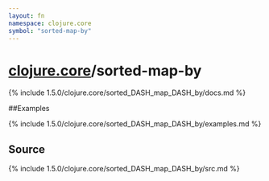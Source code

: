 ```yaml
---
layout: fn
namespace: clojure.core
symbol: "sorted-map-by"
---
```


# [clojure.core](../)/sorted-map-by

{% include 1.5.0/clojure.core/sorted_DASH_map_DASH_by/docs.md %}

##Examples

{% include 1.5.0/clojure.core/sorted_DASH_map_DASH_by/examples.md %}
## Source
{% include 1.5.0/clojure.core/sorted_DASH_map_DASH_by/src.md %}

